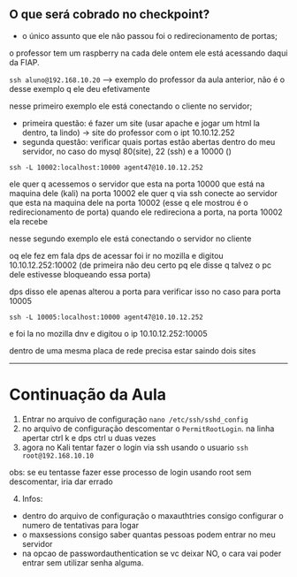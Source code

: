 ## O que será cobrado no checkpoint?

- o único assunto que ele não passou foi o redirecionamento de portas;

o professor tem um raspberry na cada dele ontem ele está acessando daqui da FIAP.

`ssh aluno@192.168.10.20` --> exemplo do professor da aula anterior, não é o desse exemplo q ele deu efetivamente

nesse primeiro exemplo ele está conectando o cliente no servidor;

- primeira questão: é fazer um site (usar apache e jogar um html la dentro, ta lindo) -> site do professor com o ipt 10.10.12.252
- segunda questão: verificar quais portas estão abertas dentro do meu servidor, no caso do mysql 80(site), 22 (ssh) e a 10000 ()

`ssh -L 10002:localhost:10000 agent47@10.10.12.252` 

ele quer q acessemos o servidor que esta na porta 10000 que está na maquina dele (kali) na porta 10002
ele quer q via ssh conecte ao servidor que esta na maquina dele na porta 10002 (esse q ele mostrou é o redirecionamento de porta)
quando ele redireciona a porta, na porta 10002 ela recebe 

nesse segundo exemplo ele está conectando o servidor no cliente

oq ele fez em fala dps de acessar foi ir no mozilla e digitou 10.10.12.252:10002 (de primeira não deu certo pq ele disse q talvez o pc dele estivesse bloqueando essa porta)

dps disso ele apenas alterou a porta para verificar isso no caso para porta 10005

`ssh -L 10005:localhost:10000 agent47@10.10.12.252`

e foi la no mozilla dnv e digitou o ip 10.10.12.252:10005


dentro de uma mesma placa de rede precisa estar saindo dois sites



------
# Continuação da Aula

1. Entrar no arquivo de configuração `nano /etc/ssh/sshd_config` 
2. no arquivo de configuração descomentar o `PermitRootLogin`. na linha apertar ctrl k  e dps ctrl u duas vezes
3. agora no Kali tentar fazer o login via ssh usando o usuario  `ssh root@192.168.10.10`

obs: se eu tentasse fazer esse processo de login usando root sem descomentar, iria dar errado

4. Infos:

- dentro do arquivo de configuração o maxauthtries consigo configurar o numero de tentativas para logar
- o maxsessions consigo saber quantas pessoas podem entrar no meu servidor
- na opcao de passwordauthentication se vc deixar NO, o cara vai poder entrar sem utilizar senha alguma.


